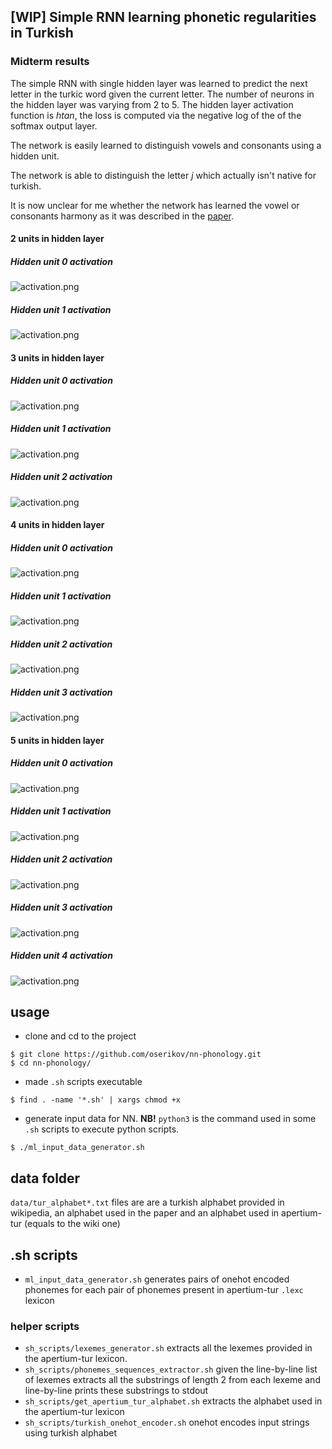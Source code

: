 ## [WIP] Simple RNN learning phonetic regularities in Turkish
### Midterm results
The simple RNN with single hidden layer was learned to predict the next letter in the turkic word given the current letter. 
The number of neurons in the hidden layer was varying from 2 to 5. The hidden layer activation function is *htan*, the loss is computed via the negative log of the of the softmax output layer.

The network is easily learned to distinguish vowels and consonants using a hidden unit.

The network is able to distinguish the letter *j* which actually isn't native for turkish.

It is now unclear for me whether the network has learned the vowel or consonants harmony as it was described in the [paper](http://www.aclweb.org/anthology/W97-1012).

#### 2 units in hidden layer
##### Hidden unit 0 activation
![activation.png](plots/2_hidden_l/unit_0_e10000.png?raw=true "hidden unit 0 activation")
##### Hidden unit 1 activation
![activation.png](plots/2_hidden_l/unit_1_e10000.png?raw=true "hidden unit 1 activation")

#### 3 units in hidden layer
##### Hidden unit 0 activation
![activation.png](plots/3_hidden_l/unit_0_e10000.png?raw=true "hidden unit 0 activation")
##### Hidden unit 1 activation
![activation.png](plots/3_hidden_l/unit_1_e10000.png?raw=true "hidden unit 1 activation")
##### Hidden unit 2 activation
![activation.png](plots/3_hidden_l/unit_2_e10000.png?raw=true "hidden unit 2 activation")

#### 4 units in hidden layer
##### Hidden unit 0 activation
![activation.png](plots/4_hidden_l/unit_0_e10000.png?raw=true "hidden unit 0 activation")
##### Hidden unit 1 activation
![activation.png](plots/4_hidden_l/unit_1_e10000.png?raw=true "hidden unit 1 activation")
##### Hidden unit 2 activation
![activation.png](plots/4_hidden_l/unit_2_e10000.png?raw=true "hidden unit 2 activation")
##### Hidden unit 3 activation
![activation.png](plots/4_hidden_l/unit_3_e10000.png?raw=true "hidden unit 3 activation")

#### 5 units in hidden layer
##### Hidden unit 0 activation
![activation.png](plots/5_hidden_l/unit_0_e10000.png?raw=true "hidden unit 0 activation")
##### Hidden unit 1 activation
![activation.png](plots/5_hidden_l/unit_1_e10000.png?raw=true "hidden unit 1 activation")
##### Hidden unit 2 activation
![activation.png](plots/5_hidden_l/unit_2_e10000.png?raw=true "hidden unit 2 activation")
##### Hidden unit 3 activation
![activation.png](plots/5_hidden_l/unit_3_e10000.png?raw=true "hidden unit 3 activation")
##### Hidden unit 4 activation
![activation.png](plots/5_hidden_l/unit_4_e10000.png?raw=true "hidden unit 4 activation")

## usage
* clone and cd to the project 
```
$ git clone https://github.com/oserikov/nn-phonology.git
$ cd nn-phonology/
```
* made `.sh` scripts executable
```
$ find . -name '*.sh' | xargs chmod +x
```
* generate input data for NN. **NB!** `python3` is the command used in some `.sh` scripts to execute python scripts.
```
$ ./ml_input_data_generator.sh
```
## data folder
`data/tur_alphabet*.txt` files are are a turkish alphabet provided in wikipedia, an alphabet used in the paper and an alphabet used in apertium-tur (equals to the wiki one)

## .sh scripts
* `ml_input_data_generator.sh` generates pairs of onehot encoded phonemes for each pair of phonemes present in apertium-tur `.lexc` lexicon

### helper scripts
* `sh_scripts/lexemes_generator.sh` extracts all the lexemes provided in the apertium-tur lexicon.
* `sh_scripts/phonemes_sequences_extractor.sh` given the line-by-line list of lexemes extracts all the substrings of length 2 from each lexeme and line-by-line prints these substrings to stdout
* `sh_scripts/get_apertium_tur_alphabet.sh` extracts the alphabet used in the apertium-tur lexicon 
* `sh_scripts/turkish_onehot_encoder.sh` onehot encodes input strings using turkish alphabet
